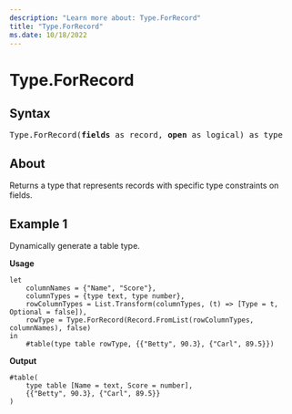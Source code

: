 ```yaml
---
description: "Learn more about: Type.ForRecord"
title: "Type.ForRecord"
ms.date: 10/18/2022
---
```

# Type.ForRecord

## Syntax

<pre>
Type.ForRecord(<b>fields</b> as record, <b>open</b> as logical) as type
</pre>

## About

Returns a type that represents records with specific type constraints on fields.

## Example 1

Dynamically generate a table type.

**Usage**

```powerquery-m
let
    columnNames = {"Name", "Score"},
    columnTypes = {type text, type number},
    rowColumnTypes = List.Transform(columnTypes, (t) => [Type = t, Optional = false]),
    rowType = Type.ForRecord(Record.FromList(rowColumnTypes, columnNames), false)
in
    #table(type table rowType, {{"Betty", 90.3}, {"Carl", 89.5}})
```

**Output**

```powerquery-m
#table(
    type table [Name = text, Score = number],
    {{"Betty", 90.3}, {"Carl", 89.5}}
)
```
